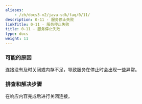 ```yaml
---
aliases:
    - /zh/docs3-v2/java-sdk/faq/0/11/
description: 0-11 - 服务停止失败
linkTitle: 0-11 - 服务停止失败
title: 0-11 - 服务停止失败
type: docs
weight: 11
---
```





### 可能的原因

连接没有及时关闭或内存不足，导致服务在停止时会出现一些异常。

### 排查和解决步骤

在响应内容完成后进行关闭连接。